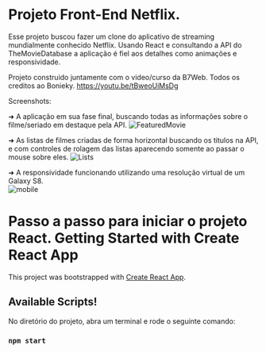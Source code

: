 # Projeto Front-End Netflix. 
Esse projeto buscou fazer um clone do aplicativo de streaming mundialmente conhecido Netflix. Usando React e consultando a API do TheMovieDatabase a aplicação é fiel aos detalhes como animações e responsividade. 

Projeto construido juntamente com o video/curso da B7Web. Todos os creditos ao Bonieky. https://youtu.be/tBweoUiMsDg

Screenshots:

➜ A aplicação em sua fase final, buscando todas as informações sobre o filme/seriado em destaque pela API.
![FeaturedMovie](https://user-images.githubusercontent.com/36114140/156033348-96e14360-7a6e-47fe-8b8a-e735851f1c20.png)

➜ As listas de filmes criadas de forma horizontal buscando os titulos na API, e com controles de rolagem das listas aparecendo somente ao passar o mouse sobre eles. 
![Lists](https://user-images.githubusercontent.com/36114140/156033392-8b0945a1-7c69-4abc-b93d-94cb3b1ff0bb.png)

➜ A responsividade funcionando utilizando uma resolução virtual de um Galaxy S8.  
![mobile](https://user-images.githubusercontent.com/36114140/156033402-95195b45-8f5e-40f3-9eff-7a34b9a57618.png)


# Passo a passo para iniciar o projeto React. Getting Started with Create React App

This project was bootstrapped with [Create React App](https://github.com/facebook/create-react-app).

## Available Scripts!


No diretório do projeto, abra um terminal e rode o seguinte comando:

### `npm start`


